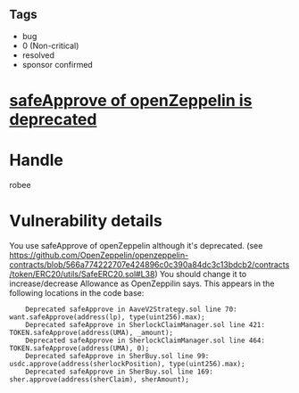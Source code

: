 ## Tags

- bug
- 0 (Non-critical)
- resolved
- sponsor confirmed

# [safeApprove of openZeppelin is deprecated](https://github.com/code-423n4/2022-01-sherlock-findings/issues/11) 

# Handle

robee


# Vulnerability details

You use safeApprove of openZeppelin although it's deprecated. 
(see https://github.com/OpenZeppelin/openzeppelin-contracts/blob/566a774222707e424896c0c390a84dc3c13bdcb2/contracts/token/ERC20/utils/SafeERC20.sol#L38)
You should change it to increase/decrease Allowance as OpenZeppilin says.
This appears in the following locations in the code base:

        Deprecated safeApprove in AaveV2Strategy.sol line 70: want.safeApprove(address(lp), type(uint256).max); 
        Deprecated safeApprove in SherlockClaimManager.sol line 421: TOKEN.safeApprove(address(UMA), _amount); 
        Deprecated safeApprove in SherlockClaimManager.sol line 464: TOKEN.safeApprove(address(UMA), 0); 
        Deprecated safeApprove in SherBuy.sol line 99: usdc.approve(address(sherlockPosition), type(uint256).max); 
        Deprecated safeApprove in SherBuy.sol line 169: sher.approve(address(sherClaim), sherAmount); 


